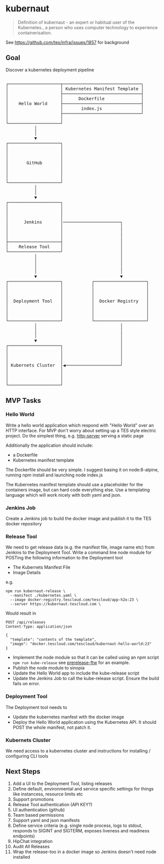 # kubernaut
> Definition of kubernaut - an expert or habitual user of the Kubernetes., a person who uses computer technology to experience containerisation.

See https://github.com/tes/infra/issues/1857 for background

## Goal
Discover a kubernetes deployment pipeline

##
<pre>
┌────────────────────┬──────────────────────────────┐
│                    │ Kubernetes Manifest Template │
│                    ├──────────────────────────────┤
│                    │      Dockerfile              │
│    Hello World     ├──────────────────────────────┤
│                    │       index.js               │
│                    ├──────────────────────────────┘
│                    │
└────────────────────┘
           │
           │
           ▼
┌────────────────────┐
│                    │
│                    │
│                    │
│       GitHub       │
│                    │
│                    │
│                    │
└────────────────────┘
           │
           │
           ▼
┌────────────────────┐
│                    │
│                    │
│                    │
│      Jenkins       │──────────────────────┐
│                    │                      │
│                    │                      │
│                    │                      │
├────────────────────┤                      │
│    Release Tool    │                      │
└────────────────────┘                      │
           │                                │
           │                                │
           │                                │
           │                                │
           ▼                                ▼
┌────────────────────┐           ┌────────────────────┐
│                    │           │                    │
│                    │           │                    │
│                    │           │                    │
│  Deployment Tool   │           │  Docker Registry   │
│                    │           │                    │
│                    │           │                    │
│                    │           │                    │
└────────────────────┘           └────────────────────┘
           │                                │
           │                                │
           │                                │
           ▼                                │
┌────────────────────┐                      │
│                    │                      │
│                    │                      │
│                    │                      │
│ Kubernets Cluster  │◀─────────────────────┘
│                    │
│                    │
│                    │
└────────────────────┘
</pre>

## MVP Tasks
### Hello World
Write a hello world application which respond with "Hello World" over an HTTP interface. For MVP don't worry about setting up a TES style electric project. Do the simplest thing, e.g. [http-server](https://www.npmjs.com/package/http-server) serving a static page

Additionally the application should include:

* a Dockerfile
* Kubernetes manifest template

The Dockerfile should be very simple. I suggest basing it on node:8-alpine, running npm install and launching node index.js

The Kubernetes manifest template should use a placeholder for the containers image, but can hard code everything else. Use a templating language which will work nicely with both yaml and json.

### Jenkins Job
Create a Jenkins job to build the docker image and publish it to the TES docker repository

### Release Tool
We need to get release data (e.g. the manifest file, image name etc) from Jenkins to the Deployment Tool. Write a command line node module for POSTing the following information to the Deployment tool

* The Kubernets Manifest File
* Image Details

e.g.
```
npm run kubernaut-release \
  --manifest ./kubernetes.yaml \
  --image docker-registry.tescloud.com/tescloud/app-h2o:23 \
  --server https://kubernaut.tescloud.com \
```
Would result in
```
POST /api/releases
Content-Type: application/json

{
  "template": "contents of the template",
  "image": "docker.tescloud.com/tescloud/kubernaut-hello-world:23"
}
```
* Implement the node module so that it can be called using an npm script ```npm run kube-release``` see [prerelease-ftw](https://github.com/guidesmiths/prerelease-ftw) for an example.
* Publish the node module to sinopia
* Update the Hello World app to include the kube-release script
* Update the Jenkins Job to call the kube-release script. Ensure the build fails on error.

### Deployment Tool
The Deployment tool needs to
* Update the kubernetes manfest with the docker image
* Deploy the Hello World application using the Kubernetes API. It should POST the whole manifest, not patch it.

### Kubernets Cluster
We need access to a kubernetes cluster and instructions for installing / configuring CLI tools

## Next Steps
1. Add a UI to the Deployment Tool, listing releases
1. Define default, environmental and service specific settings for things like instancess, resource limits etc
1. Support promotions
1. Release Tool authentication (API KEY?)
1. UI authentication (github)
1. Team based permissions
1. Support yaml and json manifests
1. Define service criteria (e.g. single node process, logs to stdout, responds to SIGINT and SIGTERM, exposes liveness and readiness endpoints)
1. HipChat integration
1. Audit All Releases
1. Wrap the release-too in a docker image so Jenkins doesn't need node installed
